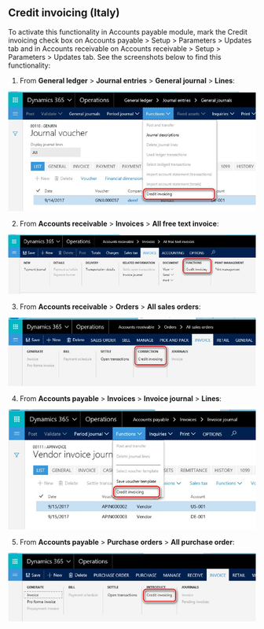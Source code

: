 ## Credit invoicing (Italy)

To activate this functionality in Accounts payable module, mark the Credit invoicing check box on Accounts payable > Setup > Parameters > Updates tab and in Accounts receivable on Accounts receivable > Setup > Parameters > Updates tab.
See the screenshots below to find this functionality:

1. From **General ledger** > **Journal entries** > **General journal** > **Lines**:

![ita-credit-invoicing-gl](./media/ita-credit-invoicing-gl.png)

2. From **Accounts receivable** > **Invoices** > **All free text invoice**:

![ita-credit-invoicing-fti](./media/ita-credit-invoicing-fti.png)

3. From **Accounts receivable** > **Orders** > **All sales orders**:

![ita-credit-invoicing-so](./media/ita-credit-invoicing-so.png)

4. From **Accounts payable** > **Invoices** > **Invoice journal** > **Lines**:

![ita-credit-invoicing-apij](./media/ita-credit-invoicing-apij.png)

5. From **Accounts payable** > **Purchase orders** > **All purchase order**:

![ita-credit-invoicing-po](./media/ita-credit-invoicing-po.png)
